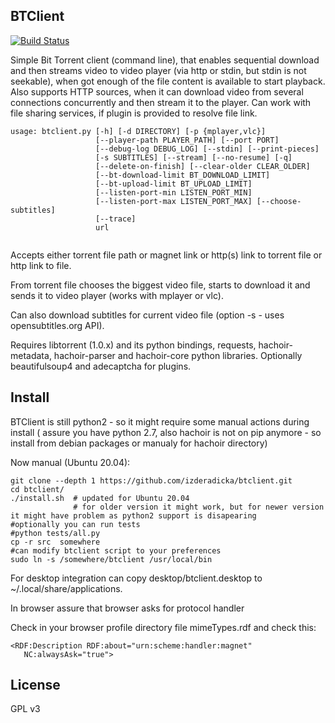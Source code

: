 BTClient
--------
[![Build Status](https://travis-ci.org/izderadicka/btclient.svg?branch=master)](https://travis-ci.org/izderadicka/btclient)


Simple Bit Torrent client (command line),  that enables sequential download and then streams video to 
video player (via http or stdin, but stdin is not seekable), when got enough of the file content is available
to start playback. Also supports HTTP sources, when it can download video from several connections 
concurrently and then stream it to the player. Can work with file sharing services, if plugin is provided 
to resolve file link. 

```
usage: btclient.py [-h] [-d DIRECTORY] [-p {mplayer,vlc}]
                   [--player-path PLAYER_PATH] [--port PORT]
                   [--debug-log DEBUG_LOG] [--stdin] [--print-pieces]
                   [-s SUBTITLES] [--stream] [--no-resume] [-q]
                   [--delete-on-finish] [--clear-older CLEAR_OLDER]
                   [--bt-download-limit BT_DOWNLOAD_LIMIT]
                   [--bt-upload-limit BT_UPLOAD_LIMIT]
                   [--listen-port-min LISTEN_PORT_MIN]
                   [--listen-port-max LISTEN_PORT_MAX] [--choose-subtitles]
                   [--trace]
                   url


```

Accepts either torrent file path or magnet link or http(s) link to torrent file or http link to file.

From torrent file chooses the biggest video file, starts to download it  and sends it to video player 
(works with mplayer or vlc).

Can also download subtitles for current video file (option -s - uses opensubtitles.org API).

Requires libtorrent (1.0.x) and its python bindings,  requests,  hachoir-metadata, hachoir-parser and hachoir-core 
python libraries. 
Optionally  beautifulsoup4 and adecaptcha for plugins.


Install
-------

BTClient is still python2 - so it might require some manual actions during install ( assure you have python 2.7, also hachoir is not on pip anymore - so install from debian packages or manualy for hachoir directory)

Now manual (Ubuntu 20.04):
```
git clone --depth 1 https://github.com/izderadicka/btclient.git
cd btclient/
./install.sh  # updated for Ubuntu 20.04
              # for older version it might work, but for newer version it might have problem as python2 support is disapearing
#optionally you can run tests
#python tests/all.py
cp -r src  somewhere
#can modify btclient script to your preferences
sudo ln -s /somewhere/btclient /usr/local/bin
```

For desktop integration can copy desktop/btclient.desktop to ~/.local/share/applications.

In browser assure that browser asks for protocol handler

Check in your browser profile directory file mimeTypes.rdf and check this:
```
<RDF:Description RDF:about="urn:scheme:handler:magnet"
   NC:alwaysAsk="true">
```


License
-------

GPL v3


